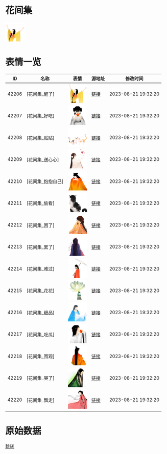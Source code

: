 # 花间集

<img src="./cover.png" height="60" alt="cover" />

# 表情一览

|ID|名称|表情|源地址|修改时间|
|----|----|----|----|----|
|42206|[花间集_醒了]|<img src="./pic/042206_%5B花间集_醒了%5D.png" height="60" alt="醒了"/>|[链接](https://i0.hdslb.com/bfs/garb/b4a852a4c1d35da48419befde7d78870c2a32f4c.png)|2023-08-21 19:32:20|
|42207|[花间集_好吃]|<img src="./pic/042207_%5B花间集_好吃%5D.png" height="60" alt="好吃"/>|[链接](https://i0.hdslb.com/bfs/garb/f01aeb60a25eead5792481417b462b199673651f.png)|2023-08-21 19:32:20|
|42208|[花间集_贴贴]|<img src="./pic/042208_%5B花间集_贴贴%5D.png" height="60" alt="贴贴"/>|[链接](https://i0.hdslb.com/bfs/garb/a18266146e81b709443c3d3d952255720f7adf7b.png)|2023-08-21 19:32:20|
|42209|[花间集_送心心]|<img src="./pic/042209_%5B花间集_送心心%5D.png" height="60" alt="送心心"/>|[链接](https://i0.hdslb.com/bfs/garb/c8005fc3d4f91d6786afcf54c74ef07b4a87516e.png)|2023-08-21 19:32:20|
|42210|[花间集_抱抱自己]|<img src="./pic/042210_%5B花间集_抱抱自己%5D.png" height="60" alt="抱抱自己"/>|[链接](https://i0.hdslb.com/bfs/garb/bc47bf9cea38d49b3a9ed90e5a121b0bb5da1d6f.png)|2023-08-21 19:32:20|
|42211|[花间集_偷看]|<img src="./pic/042211_%5B花间集_偷看%5D.png" height="60" alt="偷看"/>|[链接](https://i0.hdslb.com/bfs/garb/015ae3860762672d7c86769f7be9761352e254f3.png)|2023-08-21 19:32:20|
|42212|[花间集_困了]|<img src="./pic/042212_%5B花间集_困了%5D.png" height="60" alt="困了"/>|[链接](https://i0.hdslb.com/bfs/garb/f75ca25c17fb3eac98c0d73c45a12ccabbae5951.png)|2023-08-21 19:32:20|
|42213|[花间集_累了]|<img src="./pic/042213_%5B花间集_累了%5D.png" height="60" alt="累了"/>|[链接](https://i0.hdslb.com/bfs/garb/eb52f746844945ea858a849eaa9cb7bc1ef8c37c.png)|2023-08-21 19:32:20|
|42214|[花间集_难过]|<img src="./pic/042214_%5B花间集_难过%5D.png" height="60" alt="难过"/>|[链接](https://i0.hdslb.com/bfs/garb/9b1697551713e3f8052bc63b090a9f0ec2020b3d.png)|2023-08-21 19:32:20|
|42215|[花间集_花花]|<img src="./pic/042215_%5B花间集_花花%5D.png" height="60" alt="花花"/>|[链接](https://i0.hdslb.com/bfs/garb/48bd8f0a9d30928cd567a4fb95f6e8a5ccb85877.png)|2023-08-21 19:32:20|
|42216|[花间集_细品]|<img src="./pic/042216_%5B花间集_细品%5D.png" height="60" alt="细品"/>|[链接](https://i0.hdslb.com/bfs/garb/ec4a31ab4497e4f02cda410e5e0ba89434ad9f44.png)|2023-08-21 19:32:20|
|42217|[花间集_吃瓜]|<img src="./pic/042217_%5B花间集_吃瓜%5D.png" height="60" alt="吃瓜"/>|[链接](https://i0.hdslb.com/bfs/garb/c77148b1ea63b6e257cc706b2214124fcf99a488.png)|2023-08-21 19:32:20|
|42218|[花间集_围观]|<img src="./pic/042218_%5B花间集_围观%5D.png" height="60" alt="围观"/>|[链接](https://i0.hdslb.com/bfs/garb/f3c8ac38cf27924cc86da6bb36eaf06a54780954.png)|2023-08-21 19:32:20|
|42219|[花间集_哭了]|<img src="./pic/042219_%5B花间集_哭了%5D.png" height="60" alt="哭了"/>|[链接](https://i0.hdslb.com/bfs/garb/d78e1352062ee62d27e9b75b5a604cadaf483a09.png)|2023-08-21 19:32:20|
|42220|[花间集_飘走]|<img src="./pic/042220_%5B花间集_飘走%5D.png" height="60" alt="飘走"/>|[链接](https://i0.hdslb.com/bfs/garb/e1902644586602cda190b3c30b9043dbf1feebd7.png)|2023-08-21 19:32:20|

# 原始数据

[跳转](./raw.json)

